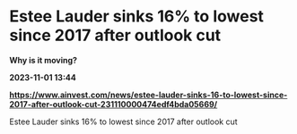 # Estee Lauder sinks 16% to lowest since 2017 after outlook cut
**Why is it moving?**

**2023-11-01 13:44**

**https://www.ainvest.com/news/estee-lauder-sinks-16-to-lowest-since-2017-after-outlook-cut-231110000474edf4bda05669/**

Estee Lauder sinks 16% to lowest since 2017 after outlook cut